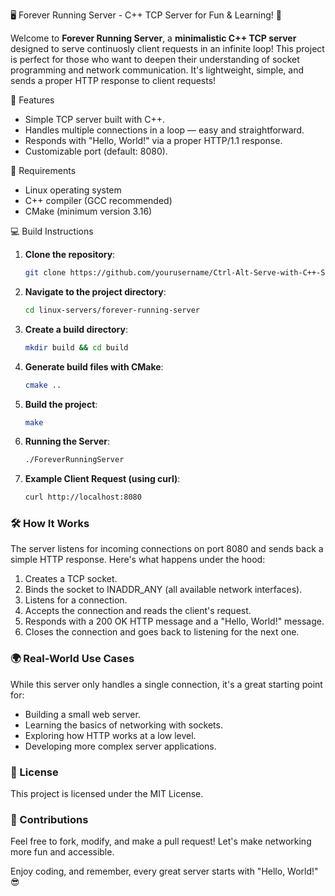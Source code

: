 🖥️ Forever Running Server - C++ TCP Server for Fun & Learning! 🚀

Welcome to **Forever Running Server**, a **minimalistic C++ TCP server** designed to serve continuosly client requests in an infinite loop! This project is perfect for those who want to deepen their understanding of socket programming and network communication. It's lightweight, simple, and sends a proper HTTP response to client requests!

🌟 Features
* Simple TCP server built with C++.
* Handles multiple connections in a loop — easy and straightforward.
* Responds with "Hello, World!" via a proper HTTP/1.1 response.
* Customizable port (default: 8080).

🔧 Requirements
- Linux operating system
- C++ compiler (GCC recommended)
- CMake (minimum version 3.16)

💻 Build Instructions

1. **Clone the repository**:
   ```bash
   git clone https://github.com/yourusername/Ctrl-Alt-Serve-with-C++-Servers.git
   ```

2. **Navigate to the project directory**:
   ```bash
   cd linux-servers/forever-running-server
   ``` 

3. **Create a build directory**:
   ```bash
   mkdir build && cd build
   ```

4. **Generate build files with CMake**:
   ```bash
   cmake ..
   ```

5. **Build the project**:
   ```bash
   make
   ```

6. **Running the Server**:
   ```bash
   ./ForeverRunningServer
   ```
7. **Example Client Request (using curl)**:
   ```bash
   curl http://localhost:8080
   ```

### 🛠️ How It Works

The server listens for incoming connections on port 8080 and sends back a simple HTTP response. Here's what happens under the hood:

1. Creates a TCP socket.
2. Binds the socket to INADDR_ANY (all available network interfaces).
3. Listens for a connection.
4. Accepts the connection and reads the client's request.
5. Responds with a 200 OK HTTP message and a "Hello, World!" message.
6. Closes the connection and goes back to listening for the next one.


### 🌍 Real-World Use Cases

While this server only handles a single connection, it's a great starting point for:

* Building a small web server.
* Learning the basics of networking with sockets.
* Exploring how HTTP works at a low level.
* Developing more complex server applications.

### 📝 License
This project is licensed under the MIT License.

### 🙌 Contributions
Feel free to fork, modify, and make a pull request! Let's make networking more fun and accessible. 

Enjoy coding, and remember, every great server starts with "Hello, World!" 😎